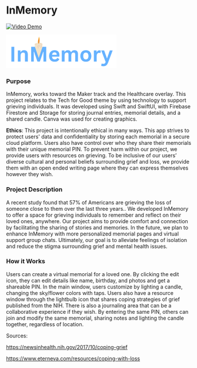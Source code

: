 # InMemory

[![Video Demo](https://img.youtube.com/vi/YOUR_VIDEO_ID_HERE/0.jpg)](https://www.youtube.com/watch?v=YOUR_VIDEO_ID_HERE)

<img src="InMemory.png" alt="InMemory" width="300">

### Purpose
InMemory, works toward the Maker track and the Healthcare overlay. This project relates to the Tech for Good theme by using technology to support grieving individuals. It was developed using Swift and SwiftUI, with Firebase Firestore and Storage for storing journal entries, memorial details, and a shared candle. Canva was used for creating graphics.

**Ethics**:
This project is intentionally ethical in many ways. This app strives to protect users' data and confidentiality by storing each memorial in a secure cloud platform. Users also have control over who they share their memorials with their unique memorial PIN. To prevent harm within our project, we provide users with resources on grieving. To be inclusive of our users’ diverse cultural and personal beliefs surrounding grief and loss, we provide them with an open ended writing page where they can express themselves however they wish.

### Project Description
A recent study found that 57% of Americans are grieving the loss of someone close to them over the last three years.. We developed InMemory to offer a space for grieving individuals to remember and reflect on their loved ones, anywhere. Our project aims to provide comfort and connection by facilitating the sharing of stories and memories. In the future, we plan to enhance InMemory with more personalized memorial pages and virtual support group chats. Ultimately, our goal is to alleviate feelings of isolation and reduce the stigma surrounding grief and mental health issues.

### How it Works
Users can create a virtual memorial for a loved one.  By clicking the edit icon, they can edit details like name, birthday, and photos and get a shareable PIN. In the main window, users customize by lighting a candle, changing the sky/flower colors with taps. Users also have a resource window through the lightbulb icon that shares coping strategies of grief published from the NIH. There is also a journaling area that can be a collaborative experience if they wish. By entering the same PIN, others can join and modify the same memorial, sharing notes and lighting the candle together, regardless of location.

Sources:

https://newsinhealth.nih.gov/2017/10/coping-grief

https://www.eterneva.com/resources/coping-with-loss


